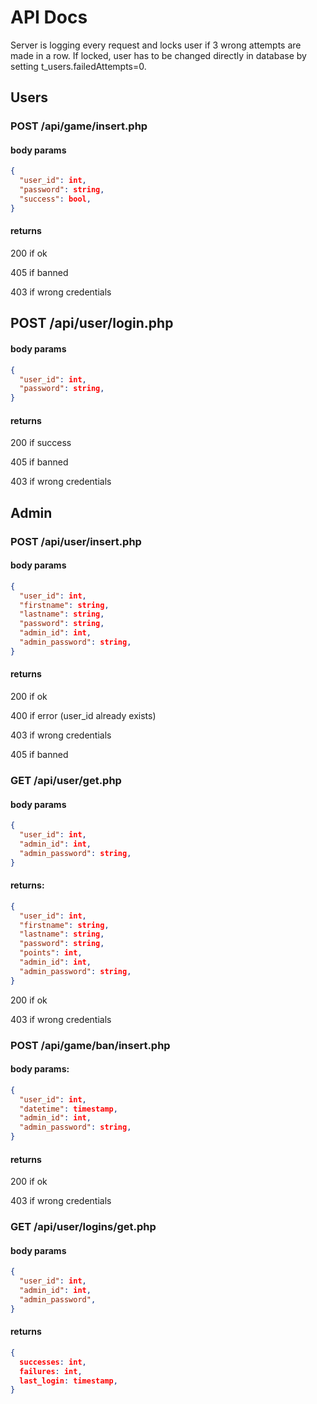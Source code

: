 # API Docs

Server is logging every request and locks user if 3 wrong attempts are made in a row. If locked, user has to be changed directly in database by setting t_users.failedAttempts=0.

## Users

### POST /api/game/insert.php

#### body params

```json
{
  "user_id": int,
  "password": string,
  "success": bool,
}
```

#### returns

200 if ok

405 if banned

403 if wrong credentials

## POST /api/user/login.php

#### body params

```json
{
  "user_id": int,
  "password": string,
}
```

#### returns

200 if success

405 if banned

403 if wrong credentials

## Admin

### POST /api/user/insert.php

#### body params

```json
{
  "user_id": int,
  "firstname": string,
  "lastname": string,
  "password": string,
  "admin_id": int,
  "admin_password": string,
}
```

#### returns

200 if ok

400 if error (user_id already exists)

403 if wrong credentials

405 if banned

### GET /api/user/get.php

#### body params

```json
{
  "user_id": int,
  "admin_id": int,
  "admin_password": string,
}
```

#### returns:

```json
{
  "user_id": int,
  "firstname": string,
  "lastname": string,
  "password": string,
  "points": int,
  "admin_id": int,
  "admin_password": string,
}
```

200 if ok

403 if wrong credentials

### POST /api/game/ban/insert.php

#### body params:

```json
{
  "user_id": int,
  "datetime": timestamp,
  "admin_id": int,
  "admin_password": string,
}
```

#### returns

200 if ok

403 if wrong credentials

### GET /api/user/logins/get.php

#### body params

```json
{
  "user_id": int,
  "admin_id": int,
  "admin_password",
}
```

#### returns

```json
{
  successes: int,
  failures: int,
  last_login: timestamp,
}
```
